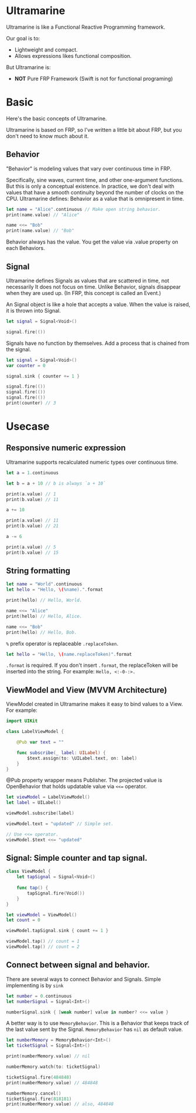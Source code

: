 # Ultramarine

Ultramarine is like a Functional Reactive Programming framework.

Our goal is to:

- Lightweight and compact.
- Allows expressions likes functional composition.

But Ultramarine is:

- **NOT** Pure FRP Framework (Swift is not for functional programing)

# Basic

Here's the basic concepts of Ultramarine.

Ultramarine is based on FRP, so I've written a little bit about FRP, but you don't need to know much about it.

## Behavior

"Behavior" is modeling values that vary over continuous time in FRP.

Specifically, sine waves, current time, and other one-argument functions.
But this is only a conceptual existence.
In practice, we don't deal with values that have a smooth continuity beyond the number of clocks on the CPU.
Ultramarine defines: Behavior as a value that is omnipresent in time.

```swift
let name = "Alice".continuous // Make open string behavior.
print(name.value) // "Alice"

name <<= "Bob"
print(name.value) // "Bob"
```

Behavior always has the value. You get the value via .value property on each Behaviors.

## Signal

Ultramarine defines Signals as values that are scattered in time, not necessarily It does not focus on time.
Unlike Behavior, signals disappear when they are used up.
(In FRP, this concept is called an Event.)

An Signal object is like a hole that accepts a value. When the value is raised, it is thrown into Signal.

```swift
let signal = Signal<Void>()

signal.fire(())
```

Signals have no function by themselves. Add a process that is chained from the signal.

```swift
let signal = Signal<Void>()
var counter = 0

signal.sink { counter += 1 }

signal.fire(())
signal.fire(())
signal.fire(())
print(counter) // 3
```

# Usecase

## Responsive numeric expression

Ultramarine supports recalculated numeric types over continuous time.

```swift
let a = 1.continuous

let b = a + 10 // b is always `a + 10`

print(a.value) // 1
print(b.value) // 11

a += 10

print(a.value) // 11
print(b.value) // 21

a -= 6

print(a.value) // 5
print(b.value) // 15
```

## String formatting

```swift
let name = "World".continuous
let hello = "Hello, \(%name).".format

print(hello) // Hello, World.

name <<= "Alice"
print(hello) // Hello, Alice.

name <<= "Bob"
print(hello) // Hello, Bob.
```

`%` prefix operator is replaceable `.replaceToken`.

```swift
let hello = "Hello, \(name.replaceToken)".format
```

`.format` is required.
If you don't insert `.format`, the replaceToken will be inserted into the string.
For example: `Hello, <:-0-:>.`

## ViewModel and View (MVVM Architecture)

ViewModel created in Ultramarine makes it easy to bind values to a View.
For example:

```swift
import UIKit

class LabelViewModel {

    @Pub var text = ""

    func subscribe(_ label: UILabel) {
        $text.assign(to: \UILabel.text, on: label)
    }
}
```

@Pub property wrapper means Publisher.
The projected value is OpenBehavior that holds updatable value via `<<=` operator.

```swift
let viewModel = LabelViewModel()
let label = UILabel()

viewModel.subscribe(label)

viewModel.text = "updated" // Simple set.

// Use <<= operator.
viewModel.$text <<= "updated"
```

## Signal: Simple counter and tap signal.

```swift
class ViewModel {
    let tapSignal = Signal<Void>()
    
    func tap() {
        tapSignal.fire(Void())
    }
}

let viewModel = ViewModel()
let count = 0

viewModel.tapSignal.sink { count += 1 }

viewModel.tap() // count = 1
viewModel.tap() // count = 2
```

## Connect between signal and behavior.

There are several ways to connect Behavior and Signals.
Simple implementing is by `sink`

```swift
let number = 0.continuous
let numberSignal = Signal<Int>()

numberSignal.sink { [weak number] value in number? <<= value }
```

A better way is to use `MemoryBehavior`.
This is a Behavior that keeps track of the last value sent by the Signal.
`MemoryBehavior` has `nil` as default value.

```swift
let numberMemory = MemoryBehavior<Int>()
let ticketSignal = Signal<Int>()

print(numberMemory.value) // nil

numberMemory.watch(to: ticketSignal)

ticketSignal.fire(484848)
print(numberMemory.value) // 484848

numberMemory.cancel()
ticketSignal.fire(818181)
print(numberMemory.value) // also, 484848
```
